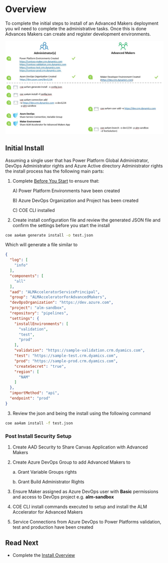 # Overview

To complete the initial steps to install of an Advanced Makers deployment you wil need to complete the administrative tasks. Once this is done Advances Makers can create and register development environments.

![ALM Accelerator for Advanced Makers Install Overview](../../images/aa4am-install-overview.jpg)

## Initial Install

Assuming a single user that has Power Platform Global Administrator, DevOps Administrator rights and Azure Active directory Administrator rights the install process has the following main parts:

1. Complete [Before You Start](./before-you-start) to ensure that:

   A) Power Platform Environments have been created

   B) Azure DevOps Organization and Project has been created

   C) COE CLI installed

2. Create install configuration file and review the generated JSON file and confirm the settings before you start the install

```bash
coe aa4am generate install -o test.json
```

Which will generate a file similar to

```json
{
  "log": [
    "info"
  ],
  "components": [
    "all"
  ],
  "aad": "ALMAcceleratorServicePrincipal",
  "group": "ALMAcceleratorForAdvancedMakers",
  "devOpsOrganization": "https://dev.azure.com",
  "project": "alm-sandbox",
  "repository": "pipelines",
  "settings": {
    "installEnvironments": [
      "validation",
      "test",
      "prod"
    ],
    "validation": "https://sample-validation.crm.dyamics.com",
    "test": "https://sample-test.crm.dyamics.com",
    "prod": "https://sample-prod.crm.dyamics.com",
    "createSecret": "true",
    "region": [
      "NAM"
    ]
  },
  "importMethod": "api",
  "endpoint": "prod"
}
```

3. Review the json and being the install using the following command

```bash
coe aa4am install -f test.json
```

### Post Install Security Setup

1. Create AAD Security to Share Canvas Application with Advanced Makers

2. Create Azure DevOps Group to add Advanced Makers to

   a. Grant Variable Groups rights 

   b. Grant Build Administrator Rights

3. Ensure Maker assigned as Azure DevOps user with **Basic** permissions and access to DevOps project e.g. **alm-sandbox**

4. COE CLI install commands executed to setup and install the ALM Accelerator for Advanced Makers

5. Service Connections from Azure DevOps to Power Platforms validation, test and production have been created

## Read Next

- Complete the [Install Overview](./index.md#onstall-overview)
